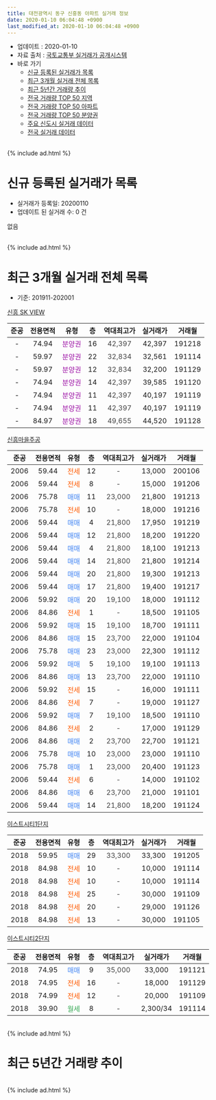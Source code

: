 ```yaml
---
title: 대전광역시 동구 신흥동 아파트 실거래 정보
date: 2020-01-10 06:04:48 +0900
last_modified_at: 2020-01-10 06:04:48 +0900
---
```


* 업데이트 : 2020-01-10
* 자료 출처 : [국토교통부 실거래가 공개시스템](http://rt.molit.go.kr)
* 바로 가기
    * [신규 등록된 실거래가 목록](#신규-등록된-실거래가-목록)
    * [최근 3개월 실거래 전체 목록](#최근-3개월-실거래-전체-목록)
    * [최근 5년간 거래량 추이](#최근-5년간-거래량-추이)
    * [전국 거래량 TOP 50 지역](https://inasie.github.io/apt-trade-info/최근-3개월-전국에서-가장-거래가-많이-발생한-지역)
    * [전국 거래량 TOP 50 아파트](https://inasie.github.io/apt-trade-info/최근-3개월-전국에서-가장-거래가-많이-발생한-아파트)
    * [전국 거래량 TOP 50 분양권](https://inasie.github.io/apt-trade-info/최근-3개월-전국에서-가장-거래가-많이-발생한-분양권)
    * [주요 신도시 실거래 데이터](https://inasie.github.io/apt-trade-info/주요-신도시)
    * [전국 실거래 데이터](https://inasie.github.io/apt-trade-info/전국)
<br>
{% include ad.html %}
<br>

# 신규 등록된 실거래가 목록
* 실거래가 등록일: 20200110
* 업데이트 된 실거래 수: 0 건

없음

<br>
{% include ad.html %}
<br>

# 최근 3개월 실거래 전체 목록
* 기준: 201911-202001


[신흥 SK VIEW](https://search.naver.com/search.naver?query=%EB%8C%80%EC%A0%84%EA%B4%91%EC%97%AD%EC%8B%9C+%EB%8F%99%EA%B5%AC+%EC%8B%A0%ED%9D%A5%EB%8F%99+%EC%8B%A0%ED%9D%A5+SK+VIEW)

|준공|전용면적|유형|층|역대최고가|실거래가|거래월|
|:---:|:---:|:---:|:---:|:---:|:---:|:---:|
|-|74.94|<span style="color:#9C11A5">분양권</span>|16|<span style="color:#444444">42,397</span>|42,397|191218|
|-|59.97|<span style="color:#9C11A5">분양권</span>|22|<span style="color:#444444">32,834</span>|32,561|191114|
|-|59.97|<span style="color:#9C11A5">분양권</span>|12|<span style="color:#444444">32,834</span>|32,200|191129|
|-|74.94|<span style="color:#9C11A5">분양권</span>|14|<span style="color:#444444">42,397</span>|39,585|191120|
|-|74.94|<span style="color:#9C11A5">분양권</span>|11|<span style="color:#444444">42,397</span>|40,197|191119|
|-|74.94|<span style="color:#9C11A5">분양권</span>|11|<span style="color:#444444">42,397</span>|40,197|191119|
|-|84.97|<span style="color:#9C11A5">분양권</span>|18|<span style="color:#444444">49,655</span>|44,520|191128|

[신흥마을주공](https://search.naver.com/search.naver?query=%EB%8C%80%EC%A0%84%EA%B4%91%EC%97%AD%EC%8B%9C+%EB%8F%99%EA%B5%AC+%EC%8B%A0%ED%9D%A5%EB%8F%99+%EC%8B%A0%ED%9D%A5%EB%A7%88%EC%9D%84%EC%A3%BC%EA%B3%B5)

|준공|전용면적|유형|층|역대최고가|실거래가|거래월|
|:---:|:---:|:---:|:---:|:---:|:---:|:---:|
|2006|59.44|<span style="color:#ff5a00">전세</span>|12|<span style="color:#444444">-</span>|13,000|200106|
|2006|59.44|<span style="color:#ff5a00">전세</span>|8|<span style="color:#444444">-</span>|15,000|191206|
|2006|75.78|<span style="color:#4285f3">매매</span>|11|<span style="color:#444444">23,000</span>|21,800|191213|
|2006|75.78|<span style="color:#ff5a00">전세</span>|10|<span style="color:#444444">-</span>|18,000|191216|
|2006|59.44|<span style="color:#4285f3">매매</span>|4|<span style="color:#444444">21,800</span>|17,950|191219|
|2006|59.44|<span style="color:#4285f3">매매</span>|12|<span style="color:#444444">21,800</span>|18,200|191220|
|2006|59.44|<span style="color:#4285f3">매매</span>|4|<span style="color:#444444">21,800</span>|18,100|191213|
|2006|59.44|<span style="color:#4285f3">매매</span>|14|<span style="color:#444444">21,800</span>|21,800|191214|
|2006|59.44|<span style="color:#4285f3">매매</span>|20|<span style="color:#444444">21,800</span>|19,300|191213|
|2006|59.44|<span style="color:#4285f3">매매</span>|17|<span style="color:#444444">21,800</span>|19,400|191217|
|2006|59.92|<span style="color:#4285f3">매매</span>|20|<span style="color:#444444">19,100</span>|18,000|191112|
|2006|84.86|<span style="color:#ff5a00">전세</span>|1|<span style="color:#444444">-</span>|18,500|191105|
|2006|59.92|<span style="color:#4285f3">매매</span>|15|<span style="color:#444444">19,100</span>|18,700|191111|
|2006|84.86|<span style="color:#4285f3">매매</span>|15|<span style="color:#444444">23,700</span>|22,000|191104|
|2006|75.78|<span style="color:#4285f3">매매</span>|23|<span style="color:#444444">23,000</span>|22,300|191112|
|2006|59.92|<span style="color:#4285f3">매매</span>|5|<span style="color:#444444">19,100</span>|19,100|191113|
|2006|84.86|<span style="color:#4285f3">매매</span>|13|<span style="color:#444444">23,700</span>|22,000|191110|
|2006|59.92|<span style="color:#ff5a00">전세</span>|15|<span style="color:#444444">-</span>|16,000|191111|
|2006|84.86|<span style="color:#ff5a00">전세</span>|7|<span style="color:#444444">-</span>|19,000|191127|
|2006|59.92|<span style="color:#4285f3">매매</span>|7|<span style="color:#444444">19,100</span>|18,500|191110|
|2006|84.86|<span style="color:#ff5a00">전세</span>|2|<span style="color:#444444">-</span>|17,000|191129|
|2006|84.86|<span style="color:#4285f3">매매</span>|2|<span style="color:#444444">23,700</span>|22,700|191121|
|2006|75.78|<span style="color:#4285f3">매매</span>|10|<span style="color:#444444">23,000</span>|23,000|191110|
|2006|75.78|<span style="color:#4285f3">매매</span>|1|<span style="color:#444444">23,000</span>|20,400|191123|
|2006|59.44|<span style="color:#ff5a00">전세</span>|6|<span style="color:#444444">-</span>|14,000|191102|
|2006|84.86|<span style="color:#4285f3">매매</span>|6|<span style="color:#444444">23,700</span>|21,000|191101|
|2006|59.44|<span style="color:#4285f3">매매</span>|14|<span style="color:#444444">21,800</span>|18,200|191124|

[이스트시티1단지](https://search.naver.com/search.naver?query=%EB%8C%80%EC%A0%84%EA%B4%91%EC%97%AD%EC%8B%9C+%EB%8F%99%EA%B5%AC+%EC%8B%A0%ED%9D%A5%EB%8F%99+%EC%9D%B4%EC%8A%A4%ED%8A%B8%EC%8B%9C%ED%8B%B01%EB%8B%A8%EC%A7%80)

|준공|전용면적|유형|층|역대최고가|실거래가|거래월|
|:---:|:---:|:---:|:---:|:---:|:---:|:---:|
|2018|59.95|<span style="color:#4285f3">매매</span>|29|<span style="color:#444444">33,300</span>|33,300|191205|
|2018|84.98|<span style="color:#ff5a00">전세</span>|10|<span style="color:#444444">-</span>|10,000|191114|
|2018|84.98|<span style="color:#ff5a00">전세</span>|10|<span style="color:#444444">-</span>|10,000|191114|
|2018|84.98|<span style="color:#ff5a00">전세</span>|25|<span style="color:#444444">-</span>|30,000|191109|
|2018|84.98|<span style="color:#ff5a00">전세</span>|20|<span style="color:#444444">-</span>|29,000|191126|
|2018|84.98|<span style="color:#ff5a00">전세</span>|13|<span style="color:#444444">-</span>|30,000|191105|

[이스트시티2단지](https://search.naver.com/search.naver?query=%EB%8C%80%EC%A0%84%EA%B4%91%EC%97%AD%EC%8B%9C+%EB%8F%99%EA%B5%AC+%EC%8B%A0%ED%9D%A5%EB%8F%99+%EC%9D%B4%EC%8A%A4%ED%8A%B8%EC%8B%9C%ED%8B%B02%EB%8B%A8%EC%A7%80)

|준공|전용면적|유형|층|역대최고가|실거래가|거래월|
|:---:|:---:|:---:|:---:|:---:|:---:|:---:|
|2018|74.95|<span style="color:#4285f3">매매</span>|9|<span style="color:#444444">35,000</span>|33,000|191121|
|2018|74.95|<span style="color:#ff5a00">전세</span>|16|<span style="color:#444444">-</span>|18,000|191129|
|2018|74.99|<span style="color:#ff5a00">전세</span>|12|<span style="color:#444444">-</span>|20,000|191109|
|2018|39.90|<span style="color:#34a853">월세</span>|8|<span style="color:#444444">-</span>|2,300/34|191114|


<br>
{% include ad.html %}
<br>

# 최근 5년간 거래량 추이


<div style="width:100%;">
    <canvas id="deal_progress" height="200"></canvas>
</div>

<script>
new Chart(document.getElementById("deal_progress"), {
    type: 'line',
    data: {
        labels: ['201501','201502','201503','201504','201505','201506','201507','201508','201509','201510','201511','201512','201601','201602','201603','201604','201605','201606','201607','201608','201609','201610','201611','201612','201701','201702','201703','201704','201705','201706','201707','201708','201709','201710','201711','201712','201801','201802','201803','201804','201805','201806','201807','201808','201809','201810','201811','201812','201901','201902','201903','201904','201905','201906','201907','201908','201909','201910','201911','201912','202001'],
        datasets: [{
            label: '매매',
            pointRadius: 1,
            data: [8, 4, 7, 5, 7, 6, 7, 5, 9, 3, 5, 4, 2, 4, 7, 0, 3, 2, 6, 5, 2, 6, 3, 1, 5, 4, 3, 7, 2, 3, 3, 6, 3, 0, 1, 1, 10, 3, 6, 5, 8, 8, 3, 8, 12, 56, 33, 53, 32, 27, 8, 5, 11, 6, 7, 30, 16, 24, 19, 9, 0],
            borderColor: "rgba(255, 201, 14, 1)",
            backgroundColor: "rgba(255, 201, 14, 0.5)",
            fill: false,
            lineTension: 0
        },{
            label: '전월세',
            pointRadius: 1,
            data: [6, 3, 4, 6, 3, 5, 1, 1, 6, 1, 2, 2, 4, 1, 2, 2, 3, 1, 1, 1, 0, 6, 1, 1, 3, 1, 4, 2, 0, 1, 0, 0, 3, 3, 4, 6, 1, 0, 4, 3, 0, 1, 1, 3, 11, 13, 39, 69, 92, 57, 25, 16, 4, 11, 12, 12, 6, 10, 13, 2, 1],
            borderColor: "rgba(0, 141, 185, 1)",
            backgroundColor: "rgba(0, 141, 185, 0.5)",
            fill: false,
            lineTension: 0
        }
        ]
    },
    options: {
        responsive: true,
        title: {
            display: false
        },
        tooltips: {
            mode: 'index',
            intersect: false
        },
        hover: {
            mode: 'nearest',
            intersect: true
        },
        scales: {
            xAxes: [{
                display: true,
                scaleLabel: {
                    display: true,
                    labelString: '년/월'
                }
            }],
            yAxes: [{
                display: true,
                ticks: {
                    suggestedMin: 0,
                },
                scaleLabel: {
                    display: true,
                    labelString: '실거래 수'
                }
            }]
        }
    }
});

</script>


<br>
{% include ad.html %}
<br>

